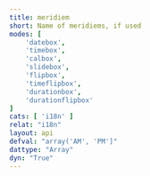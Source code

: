 ```yaml
---
title: meridiem
short: Name of meridiems, if used
modes: [
	'datebox',
	'timebox',
	'calbox',
	'slidebox',
	'flipbox',
	'timeflipbox',
	'durationbox',
	'durationflipbox'
]
cats: [ 'i18n' ]
relat: "i18n"
layout: api
defval: "array('AM', 'PM']"
dattype: "Array"
dyn: "True"
---
```




